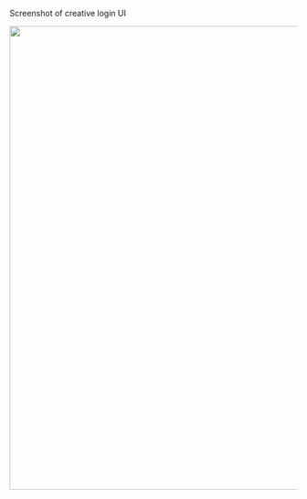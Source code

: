 Screenshot of creative login UI

<img src="https://github.com/aliappdevelop/login_ui/assets/152611678/5c55f5cf-ea29-495e-be5b-7ebe29b275c0" widht="475" height="812">
